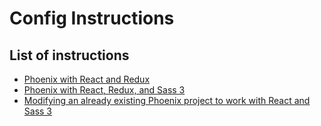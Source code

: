 # Config Instructions

## List of instructions

- [Phoenix with React and Redux](/phoenix_react_redux.md)
- [Phoenix with React, Redux, and Sass 3](/phoenix_react_redux_sass.md)
- [Modifying an already existing Phoenix project to work with React and Sass 3](/phoenix_react_mod.md)
